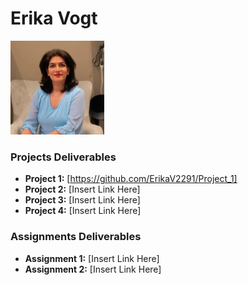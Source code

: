 # Erika Vogt
<img src="./assets/Farnaz.jpeg" style="width:150px;"/>

### Projects Deliverables
- **Project 1:** [https://github.com/ErikaV2291/Project_1]
- **Project 2:** [Insert Link Here]
- **Project 3:** [Insert Link Here]
- **Project 4:** [Insert Link Here]

### Assignments Deliverables
- **Assignment 1:** [Insert Link Here]
- **Assignment 2:** [Insert Link Here]







